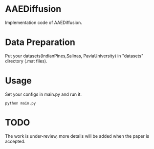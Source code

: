 # AAEDiffusion
Implementation code of AAEDiffusion.

# Data Preparation
Put your datasets(IndianPines,Salinas, PaviaUniversity) in "datasets" directory (.mat files).

# Usage

Set your configs in main.py and run it.

```
python main.py
```


# TODO

The work is under-review, more details will be added when the paper is accepted.
